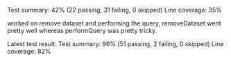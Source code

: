 
Test summary: 42% (22 passing, 31 failing, 0 skipped) Line coverage: 35%

worked on remove dataset and performing the query,
removeDataset went pretty well whereas performQuery was pretty tricky.

Latest test result: 
Test summary: 96% (51 passing, 2 failing, 0 skipped)
Line coverage: 82%
